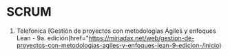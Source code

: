 # SCRUM

1. Telefonica [Gestión de proyectos con metodologías Ágiles y enfoques Lean - 9a. edición(href="https://miriadax.net/web/gestion-de-proyectos-con-metodologias-agiles-y-enfoques-lean-9-edicion-/inicio)
